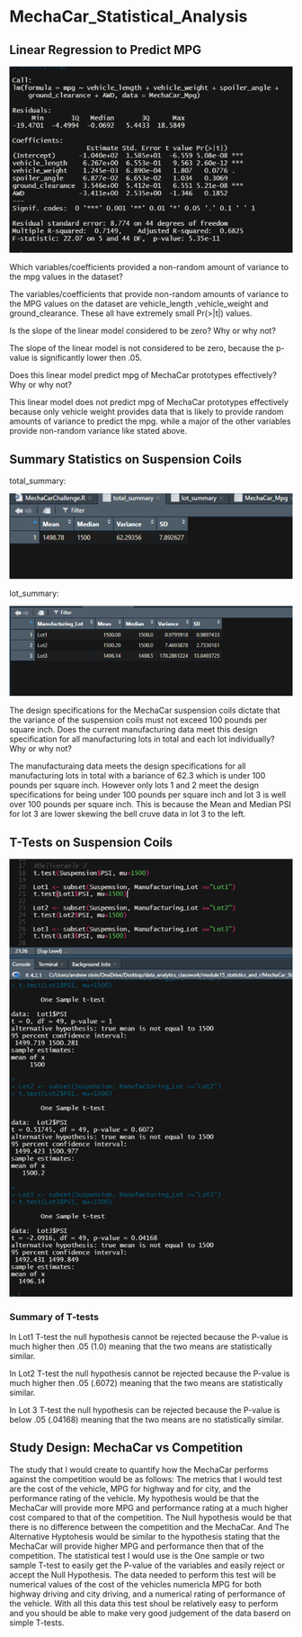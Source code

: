 # MechaCar_Statistical_Analysis

## Linear Regression to Predict MPG
![image1](https://github.com/Ajsforlife/MechaCar_Statistical_Analysis/blob/main/challenge_pics/deliverable1.png)

Which variables/coefficients provided a non-random amount of variance to the mpg values in the dataset?

The variables/coefficients that provide non-random amounts of variance to the MPG values on the dataset are vehicle_length ,vehicle_weight and ground_clearance. These all have extremely small Pr(>|t|) values.
    
Is the slope of the linear model considered to be zero? Why or why not?

The slope of the linear model is not considered to be zero, because the p-value is significantly lower then .05.

Does this linear model predict mpg of MechaCar prototypes effectively? Why or why not?

This linear model does not predict mpg of MechaCar prototypes effectively because only vehicle weight provides data that is likely to provide random amounts of variance to predict the mpg. while a major of the other variables provide non-random variance like stated above.

## Summary Statistics on Suspension Coils
total_summary:

![image2](https://github.com/Ajsforlife/MechaCar_Statistical_Analysis/blob/main/challenge_pics/deliver2-1.png)

lot_summary:

![image3](https://github.com/Ajsforlife/MechaCar_Statistical_Analysis/blob/main/challenge_pics/deliverable%202.png)

The design specifications for the MechaCar suspension coils dictate that the variance of the suspension coils must not exceed 100 pounds per square inch. Does the current manufacturing data meet this design specification for all manufacturing lots in total and each lot individually? Why or why not?

The manufacturaing data meets the design specifications for all manufacturing lots in total with a bariance of 62.3 which is under 100 pounds per square inch. However only lots 1 and 2 meet the design specifications for being under 100 pounds per square inch and lot 3 is well over 100 pounds per square inch. This is because the Mean and Median PSI for lot 3 are lower skewing the bell cruve data in lot 3 to the left.

## T-Tests on Suspension Coils

![image4](https://github.com/Ajsforlife/MechaCar_Statistical_Analysis/blob/main/challenge_pics/deliverable%203.png)

### Summary of T-tests

In Lot1 T-test the null hypothesis cannot be rejected because the P-value is much higher then .05 (1.0) meaning that the two means are statistically similar.

In Lot2 T-test the null hypothesis cannot be rejected because the P-value is much higher then .05 (.6072) meaning that the two means are statistically similar.

In Lot 3 T-test the null hypothesis can be rejected because the P-value is below .05 (.04168) meaning that the two means are no statistically similar.


## Study Design: MechaCar vs Competition

The study that I would create to quantify how the MechaCar performs against the competition would be as follows: 
The metrics that I would test are the cost of the vehicle, MPG for highway and for city, and the performance rating of the vehicle. My hypothesis would be that the MechaCar will provide more MPG and performance rating at a much higher cost compared to that of the competition. The Null hypothesis would be that there is no difference between the competition and the MechaCar. And The Alternative Hyptohesis would be similar to the hypothesis stating that the MechaCar will provide higher MPG and performance then that of the competition. The statistical test I would use is the One sample or two sample T-test to easily get the P-value of the variables and easily reject or accept the Null Hypothesis. The data needed to perform this test will be numerical values of the cost of the vehicles numericla MPG for both highway driving and city driving, and a numerical rating of performance of the vehicle. With all this data this test shoul be relatively easy to perform and you should be able to make very good judgement of the data baserd on simple T-tests.


